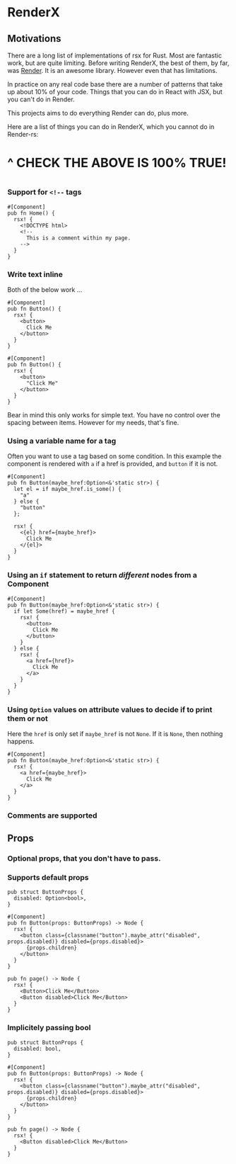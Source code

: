 # RenderX

## Motivations

There are a long list of implementations of rsx for Rust. Most are fantastic work, but are quite limiting. Before writing RenderX, the best of them, by far, was [Render](https://crates.io/crates/render). It is an awesome library. However even that has limitations.

In practice on any real code base there are a number of patterns that take up about 10% of your code. Things that you can do in React with JSX, but you can't do in Render.

This projects aims to do everything Render can do, plus more.

Here are a list of things you can do in RenderX, which you cannot do in Render-rs:

# ^ CHECK THE ABOVE IS 100% TRUE!
#
#

### Support for `<!--` tags

```
#[Component]
pub fn Home() {
  rsx! {
    <!DOCTYPE html>
    <!--
      This is a comment within my page.
    -->
  }
}
```

### Write text inline

Both of the below work ...

```
#[Component]
pub fn Button() {
  rsx! {
    <button>
      Click Me
    </button>
  }
}
```

```
#[Component]
pub fn Button() {
  rsx! {
    <button>
      "Click Me"
    </button>
  }
}
```

Bear in mind this only works for simple text. You have no control over the spacing between items. However for my needs, that's fine.

### Using a variable name for a tag

Often you want to use a tag based on some condition. In this example the component is rendered with `a` if a href is provided, and `button` if it is not.

```
#[Component]
pub fn Button(maybe_href:Option<&'static str>) {
  let el = if maybe_href.is_some() {
    "a"
  } else {
    "button"
  };

  rsx! {
    <{el} href={maybe_href}>
      Click Me
    </{el}>
  }
}
```

### Using an `if` statement to return *different* nodes from a Component

```
#[Component]
pub fn Button(maybe_href:Option<&'static str>) {
  if let Some(href) = maybe_href {
    rsx! {
      <button>
        Click Me
      </button>
    }
  } else {
    rsx! {
      <a href={href}>
        Click Me
      </a>
    }
  }
}
```

### Using `Option` values on attribute values to decide if to print them or not

Here the `href` is only set if `maybe_href` is not `None`. If it is `None`, then nothing happens.

```
#[Component]
pub fn Button(maybe_href:Option<&'static str>) {
  rsx! {
    <a href={maybe_href}>
      Click Me
    </a>
  }
}
```

### Comments are supported

## Props

### Optional props, that you don't have to pass.

### Supports default props

```
pub struct ButtonProps {
  disabled: Option<bool>,
}

#[Component]
pub fn Button(props: ButtonProps) -> Node {
  rsx! {
    <button class={classname("button").maybe_attr("disabled", props.disabled)} disabled={props.disabled}>
      {props.children}
    </button>
  }
}

pub fn page() -> Node {
  rsx! {
    <Button>Click Me</Button>
    <Button disabled>Click Me</Button>
  }
}
```

### Implicitely passing bool

```
pub struct ButtonProps {
  disabled: bool,
}

#[Component]
pub fn Button(props: ButtonProps) -> Node {
  rsx! {
    <button class={classname("button").maybe_attr("disabled", props.disabled)} disabled={props.disabled}>
      {props.children}
    </button>
  }
}

pub fn page() -> Node {
  rsx! {
    <Button disabled>Click Me</Button>
  }
}
```
